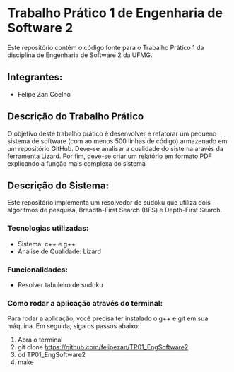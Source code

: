 # Trabalho Prático 1 de Engenharia de Software 2

Este repositório contém o código fonte para o Trabalho Prático 1 da disciplina de Engenharia de Software 2 da UFMG.

## Integrantes:

* Felipe Zan Coelho

## Descrição do Trabalho Prático

O objetivo deste trabalho prático é desenvolver e refatorar um pequeno sistema de software (com ao menos 500 linhas de código) armazenado em um repositório GitHub. Deve-se analisar a qualidade do sistema aravés da ferramenta Lizard.
Por fim, deve-se criar um relatório em formato PDF explicando a função mais complexa do sistema 

## Descrição do Sistema:

Este repositório implementa um resolvedor de sudoku que utiliza dois algoritmos de pesquisa, Breadth-First Search (BFS) e Depth-First Search.

### Tecnologias utilizadas:

* Sistema: c++ e g++
* Análise de Qualidade: Lizard

### Funcionalidades:

* Resolver tabuleiro de sudoku 

### Como rodar a aplicação através do terminal:

Para rodar a aplicação, você precisa ter instalado o g++ e git em sua máquina. Em seguida, siga os passos abaixo:

1. Abra o terminal
2. git clone https://github.com/felipezan/TP01_EngSoftware2
3. cd TP01_EngSoftware2
4. make
